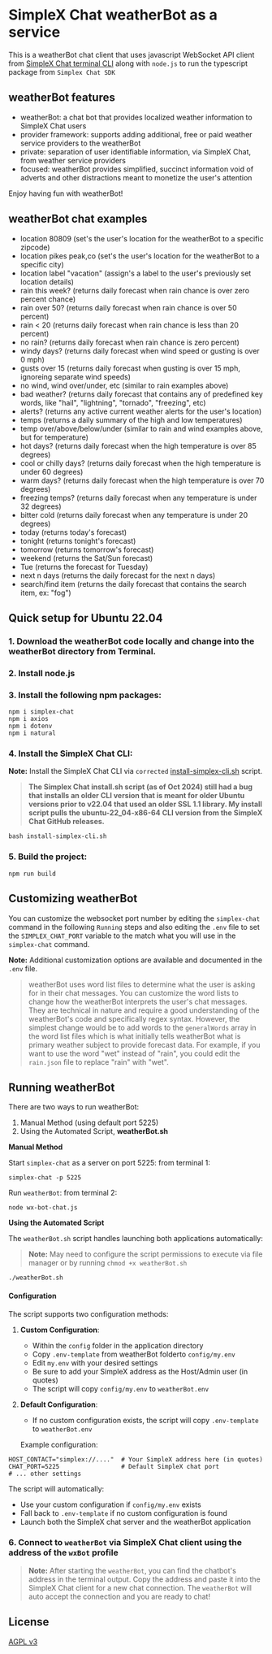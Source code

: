 # SimpleX Chat weatherBot as a service

This is a weatherBot chat client that uses javascript WebSocket API client from [SimpleX Chat terminal CLI](https://github.com/simplex-chat/simplex-chat/blob/stable/docs/CLI.md) along with `node.js` to run the typescript package from `Simplex Chat SDK`



## weatherBot features

- weatherBot: a chat bot that provides localized weather information to SimpleX Chat users
- provider framework: supports adding additional, free or paid weather service providers to the weatherBot
- private: separation of user identifiable information, via SimpleX Chat, from weather service providers
- focused: weatherBot provides simplified, succinct information void of adverts and other distractions meant to monetize the user's attention

Enjoy having fun with weatherBot!  


## weatherBot chat examples

- location 80809 (set's the user's location for the weatherBot to a specific zipcode)
- location pikes peak,co (set's the user's location for the weatherBot to a specific city)
- location label "vacation" (assign's a label to the user's previously set location details)
- rain this week? (returns daily forecast when rain chance is over zero percent chance)
- rain over 50? (returns daily forecast when rain chance is over 50 percent)
- rain < 20 (returns daily forecast when rain chance is less than 20 percent)
- no rain? (returns daily forecast when rain chance is zero percent)
- windy days? (returns daily forecast when wind speed or gusting is over 0 mph)
- gusts over 15 (returns daily forecast when gusting is over 15 mph, ignoreing separate wind speeds)
- no wind, wind over/under, etc (similar to rain examples above)
- bad weather? (returns daily forecast that contains any of predefined key words, like "hail", "lightning", "tornado", "freezing", etc)
- alerts? (returns any active current weather alerts for the user's location)
- temps (returns a daily summary of the high and low temperatures)
- temp over/above/below/under (similar to rain and wind examples above, but for temperature)
- hot days? (returns daily forecast when the high temperature is over 85 degrees)
- cool or chilly days? (returns daily forecast when the high temperature is under 60 degrees)
- warm days? (returns daily forecast when the high temperature is over 70 degrees)
- freezing temps? (returns daily forecast when any temperature is under 32 degrees)
- bitter cold (returns daily forecast when any temperature is under 20 degrees)
- today (returns today's forecast)
- tonight (returns tonight's forecast)
- tomorrow (returns tomorrow's forecast)
- weekend (returns the Sat/Sun forecast)
- Tue (returns the forecast for Tuesday)
- next n days (returns the daily forecast for the next n days)
- search/find item (returns the daily forecast that contains the search item, ex: "fog")


## Quick setup for Ubuntu 22.04

### 1. Download the weatherBot code locally and change into the weatherBot directory from Terminal.

### 2. Install node.js

### 3. Install the following npm packages:

```
npm i simplex-chat
npm i axios
npm i dotenv
npm i natural
```

### 4. Install the SimpleX Chat CLI:

**Note:** Install the SimpleX Chat CLI via `corrected` [install-simplex-cli.sh](./install-simplex-cli.sh) script.   

> **The Simplex Chat install.sh script (as of Oct 2024) still had a bug that installs an older CLI version that is meant for older Ubuntu versions prior to v22.04 that used an older SSL 1.1 library.  My install script pulls the ubuntu-22_04-x86-64 CLI version from the SimpleX Chat GitHub releases.**



```
bash install-simplex-cli.sh
```

### 5. Build the project:

``` 
npm run build
```

## Customizing weatherBot

You can customize the websocket port number by editing the `simplex-chat` command in the following `Running` steps and also editing the `.env` file to set the `SIMPLEX_CHAT_PORT` variable to the match what you will use in the `simplex-chat` command.  

**Note:** Additional customization options are available and documented in the `.env` file.
> weatherBot uses word list files to determine what the user is asking for in their chat messages.  You can customize the word lists to change how the weatherBot interprets the user's chat messages.  They are technical in nature and require a good understanding of the weatherBot's code and specifically regex syntax.  However, the simplest change would be to add words to the `generalWords` array in the word list files which is what initially tells weatherBot what is primary weather subject to provide forecast data.  For example, if you want to use the word "wet" instead of "rain", you could edit the `rain.json` file to replace "rain" with "wet".  

## Running weatherBot

There are two ways to run weatherBot:

1. Manual Method (using default port 5225)
2. Using the Automated Script, **weatherBot.sh**



**Manual Method**

Start `simplex-chat` as a server on port 5225: from terminal 1:

```
simplex-chat -p 5225
```

Run `weatherBot`: from terminal 2:

```
node wx-bot-chat.js
```

**Using the Automated Script**

The `weatherBot.sh` script handles launching both applications automatically:
> **Note:** May need to configure the script permissions to execute via file manager or by running `chmod +x weatherBot.sh`

```
./weatherBot.sh
```

#### Configuration

The script supports two configuration methods:

1. **Custom Configuration**: 
   - Within the `config` folder in the application directory
   - Copy `.env-template` from weatherBot folderto `config/my.env`
   - Edit `my.env` with your desired settings
   - Be sure to add your SimpleX address as the Host/Admin user (in quotes)
   - The script will copy `config/my.env` to `weatherBot.env`

2. **Default Configuration**:
   - If no custom configuration exists, the script will copy `.env-template` to `weatherBot.env`

    Example configuration:
```
HOST_CONTACT="simplex://...."  # Your SimpleX address here (in quotes)
CHAT_PORT=5225                 # Default SimpleX chat port
# ... other settings
```

The script will automatically:
- Use your custom configuration if `config/my.env` exists
- Fall back to `.env-template` if no custom configuration is found
- Launch both the SimpleX chat server and the weatherBot application




### 6. Connect to `weatherBot` via SimpleX Chat client using the address of the `wxBot` profile
> **Note:** After starting the `weatherBot`, you can find the chatbot's address in the terminal output.  Copy the address and paste it into the SimpleX Chat client for a new chat connection.  The `weatherBot` will auto accept the connection and you are ready to chat!



## License

[AGPL v3](./LICENSE)
